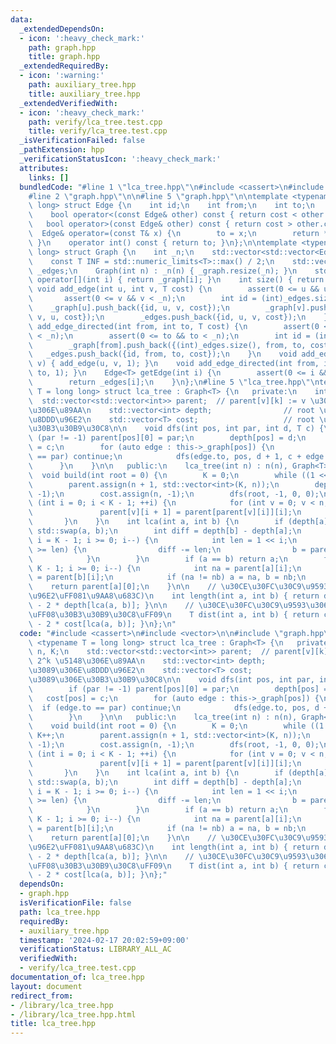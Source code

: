 ```yaml
---
data:
  _extendedDependsOn:
  - icon: ':heavy_check_mark:'
    path: graph.hpp
    title: graph.hpp
  _extendedRequiredBy:
  - icon: ':warning:'
    path: auxiliary_tree.hpp
    title: auxiliary_tree.hpp
  _extendedVerifiedWith:
  - icon: ':heavy_check_mark:'
    path: verify/lca_tree.test.cpp
    title: verify/lca_tree.test.cpp
  _isVerificationFailed: false
  _pathExtension: hpp
  _verificationStatusIcon: ':heavy_check_mark:'
  attributes:
    links: []
  bundledCode: "#line 1 \"lca_tree.hpp\"\n#include <cassert>\n#include <vector>\n\n\
    #line 2 \"graph.hpp\"\n\n#line 5 \"graph.hpp\"\n\ntemplate <typename T = long\
    \ long> struct Edge {\n    int id;\n    int from;\n    int to;\n    T cost;\n\
    \    bool operator<(const Edge& other) const { return cost < other.cost; }\n \
    \   bool operator>(const Edge& other) const { return cost > other.cost; }\n  \
    \  Edge& operator=(const T& x) {\n        to = x;\n        return *this;\n   \
    \ }\n    operator int() const { return to; }\n};\n\ntemplate <typename T = long\
    \ long> struct Graph {\n    int _n;\n    std::vector<std::vector<Edge<T>>> _graph;\n\
    \    const T INF = std::numeric_limits<T>::max() / 2;\n    std::vector<Edge<T>>\
    \ _edges;\n    Graph(int n) : _n(n) { _graph.resize(_n); }\n    std::vector<Edge<T>>&\
    \ operator[](int i) { return _graph[i]; }\n    int size() { return _n; }\n   \
    \ void add_edge(int u, int v, T cost) {\n        assert(0 <= u && u < _n);\n \
    \       assert(0 <= v && v < _n);\n        int id = (int)_edges.size();\n    \
    \    _graph[u].push_back({id, u, v, cost});\n        _graph[v].push_back({id,\
    \ v, u, cost});\n        _edges.push_back({id, u, v, cost});\n    }\n    void\
    \ add_edge_directed(int from, int to, T cost) {\n        assert(0 <= from && from\
    \ < _n);\n        assert(0 <= to && to < _n);\n        int id = (int)_edges.size();\n\
    \        _graph[from].push_back({(int)_edges.size(), from, to, cost});\n     \
    \   _edges.push_back({id, from, to, cost});\n    }\n    void add_edge(int u, int\
    \ v) { add_edge(u, v, 1); }\n    void add_edge_directed(int from, int to) { add_edge_directed(from,\
    \ to, 1); }\n    Edge<T> getEdge(int i) {\n        assert(0 <= i && i < (int)_edges.size());\n\
    \        return _edges[i];\n    }\n};\n#line 5 \"lca_tree.hpp\"\ntemplate <typename\
    \ T = long long> struct lca_tree : Graph<T> {\n   private:\n    int n, K;\n  \
    \  std::vector<std::vector<int>> parent;  // parent[v][k] := v \u306E 2^k \u5148\
    \u306E\u89AA\n    std::vector<int> depth;                // root \u304B\u3089\u306E\
    \u8DDD\u96E2\n    std::vector<T> cost;                   // root \u304B\u3089\u306E\
    \u30B3\u30B9\u30C8\n\n    void dfs(int pos, int par, int d, T c) {\n        if\
    \ (par != -1) parent[pos][0] = par;\n        depth[pos] = d;\n        cost[pos]\
    \ = c;\n        for (auto edge : this->_graph[pos]) {\n            if (edge.to\
    \ == par) continue;\n            dfs(edge.to, pos, d + 1, c + edge.cost);\n  \
    \      }\n    }\n\n   public:\n    lca_tree(int n) : n(n), Graph<T>(n) {}\n  \
    \  void build(int root = 0) {\n        K = 0;\n        while ((1 << K) < n) K++;\n\
    \        parent.assign(n + 1, std::vector<int>(K, n));\n        depth.assign(n,\
    \ -1);\n        cost.assign(n, -1);\n        dfs(root, -1, 0, 0);\n        for\
    \ (int i = 0; i < K - 1; ++i) {\n            for (int v = 0; v < n; ++v) {\n \
    \               parent[v][i + 1] = parent[parent[v][i]][i];\n            }\n \
    \       }\n    }\n    int lca(int a, int b) {\n        if (depth[a] > depth[b])\
    \ std::swap(a, b);\n        int diff = depth[b] - depth[a];\n        for (int\
    \ i = K - 1; i >= 0; i--) {\n            int len = 1 << i;\n            if (diff\
    \ >= len) {\n                diff -= len;\n                b = parent[b][i];\n\
    \            }\n        }\n        if (a == b) return a;\n        for (int i =\
    \ K - 1; i >= 0; i--) {\n            int na = parent[a][i];\n            int nb\
    \ = parent[b][i];\n            if (na != nb) a = na, b = nb;\n        }\n    \
    \    return parent[a][0];\n    }\n\n    // \u30CE\u30FC\u30C9\u9593\u306E\u8DDD\
    \u96E2\uFF081\u9AA8\u683C)\n    int length(int a, int b) { return depth[a] + depth[b]\
    \ - 2 * depth[lca(a, b)]; }\n\n    // \u30CE\u30FC\u30C9\u9593\u306E\u8DDD\u96E2\
    \uFF08\u30B3\u30B9\u30C8\uFF09\n    T dist(int a, int b) { return cost[a] + cost[b]\
    \ - 2 * cost[lca(a, b)]; }\n};\n"
  code: "#include <cassert>\n#include <vector>\n\n#include \"graph.hpp\"\ntemplate\
    \ <typename T = long long> struct lca_tree : Graph<T> {\n   private:\n    int\
    \ n, K;\n    std::vector<std::vector<int>> parent;  // parent[v][k] := v \u306E\
    \ 2^k \u5148\u306E\u89AA\n    std::vector<int> depth;                // root \u304B\
    \u3089\u306E\u8DDD\u96E2\n    std::vector<T> cost;                   // root \u304B\
    \u3089\u306E\u30B3\u30B9\u30C8\n\n    void dfs(int pos, int par, int d, T c) {\n\
    \        if (par != -1) parent[pos][0] = par;\n        depth[pos] = d;\n     \
    \   cost[pos] = c;\n        for (auto edge : this->_graph[pos]) {\n          \
    \  if (edge.to == par) continue;\n            dfs(edge.to, pos, d + 1, c + edge.cost);\n\
    \        }\n    }\n\n   public:\n    lca_tree(int n) : n(n), Graph<T>(n) {}\n\
    \    void build(int root = 0) {\n        K = 0;\n        while ((1 << K) < n)\
    \ K++;\n        parent.assign(n + 1, std::vector<int>(K, n));\n        depth.assign(n,\
    \ -1);\n        cost.assign(n, -1);\n        dfs(root, -1, 0, 0);\n        for\
    \ (int i = 0; i < K - 1; ++i) {\n            for (int v = 0; v < n; ++v) {\n \
    \               parent[v][i + 1] = parent[parent[v][i]][i];\n            }\n \
    \       }\n    }\n    int lca(int a, int b) {\n        if (depth[a] > depth[b])\
    \ std::swap(a, b);\n        int diff = depth[b] - depth[a];\n        for (int\
    \ i = K - 1; i >= 0; i--) {\n            int len = 1 << i;\n            if (diff\
    \ >= len) {\n                diff -= len;\n                b = parent[b][i];\n\
    \            }\n        }\n        if (a == b) return a;\n        for (int i =\
    \ K - 1; i >= 0; i--) {\n            int na = parent[a][i];\n            int nb\
    \ = parent[b][i];\n            if (na != nb) a = na, b = nb;\n        }\n    \
    \    return parent[a][0];\n    }\n\n    // \u30CE\u30FC\u30C9\u9593\u306E\u8DDD\
    \u96E2\uFF081\u9AA8\u683C)\n    int length(int a, int b) { return depth[a] + depth[b]\
    \ - 2 * depth[lca(a, b)]; }\n\n    // \u30CE\u30FC\u30C9\u9593\u306E\u8DDD\u96E2\
    \uFF08\u30B3\u30B9\u30C8\uFF09\n    T dist(int a, int b) { return cost[a] + cost[b]\
    \ - 2 * cost[lca(a, b)]; }\n};"
  dependsOn:
  - graph.hpp
  isVerificationFile: false
  path: lca_tree.hpp
  requiredBy:
  - auxiliary_tree.hpp
  timestamp: '2024-02-17 20:02:59+09:00'
  verificationStatus: LIBRARY_ALL_AC
  verifiedWith:
  - verify/lca_tree.test.cpp
documentation_of: lca_tree.hpp
layout: document
redirect_from:
- /library/lca_tree.hpp
- /library/lca_tree.hpp.html
title: lca_tree.hpp
---
```

